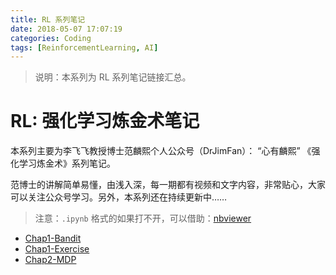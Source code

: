 ```yaml
---
title: RL 系列笔记
date: 2018-05-07 17:07:19
categories: Coding
tags: [ReinforcementLearning, AI]
---
```


>说明：本系列为 RL 系列笔记链接汇总。

# RL: 强化学习炼金术笔记

本系列主要为李飞飞教授博士范麟熙个人公众号（DrJimFan）： “心有麟熙” 《强化学习炼金术》系列笔记。

范博士的讲解简单易懂，由浅入深，每一期都有视频和文字内容，非常贴心，大家可以关注公众号学习。另外，本系列还在持续更新中……

>注意：`.ipynb` 格式的如果打不开，可以借助：[nbviewer](http://nbviewer.jupyter.org)

- [Chap1-Bandit](https://github.com/hscspring/Note_RL/blob/master/RL-Alchemy/Chap1-Bandit.ipynb)
- [Chap1-Exercise](https://github.com/hscspring/Note_RL/blob/master/RL-Alchemy/Chap1-Exercise.ipynb)
- [Chap2-MDP](https://github.com/hscspring/Note_RL/blob/master/RL-Alchemy/Chap2-MDP.ipynb)